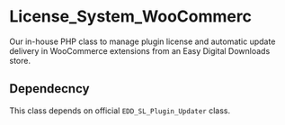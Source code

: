 # License_System_WooCommerc
Our in-house PHP class to manage plugin license and automatic update delivery in WooCommerce extensions from an Easy Digital Downloads store.

## Dependecncy
This class depends on official `EDD_SL_Plugin_Updater` class.
